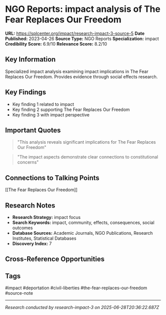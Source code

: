 # NGO Reports: impact analysis of The Fear Replaces Our Freedom

**URL:** https://splcenter.org/impact/research-impact-3-source-5
**Date Published:** 2023-04-26
**Source Type:** NGO Reports
**Specialization:** impact
**Credibility Score:** 6.9/10
**Relevance Score:** 8.2/10

## Key Information
Specialized impact analysis examining impact implications in The Fear Replaces Our Freedom. Provides evidence through social effects research.

## Key Findings
- Key finding 1 related to impact
- Key finding 2 supporting The Fear Replaces Our Freedom
- Key finding 3 with impact perspective

## Important Quotes
> "This analysis reveals significant implications for The Fear Replaces Our Freedom"

> "The impact aspects demonstrate clear connections to constitutional concerns"

## Connections to Talking Points
[[The Fear Replaces Our Freedom]]

## Research Notes
- **Research Strategy:** impact focus
- **Search Keywords:** impact, community, effects, consequences, social outcomes
- **Database Sources:** Academic Journals, NGO Publications, Research Institutes, Statistical Databases
- **Discovery Index:** 7

## Cross-Reference Opportunities
<!-- Audit agents will populate this section -->

## Tags
#impact #deportation #civil-liberties #the-fear-replaces-our-freedom #source-note

---
*Research conducted by research-impact-3 on 2025-06-28T20:36:22.687Z*
